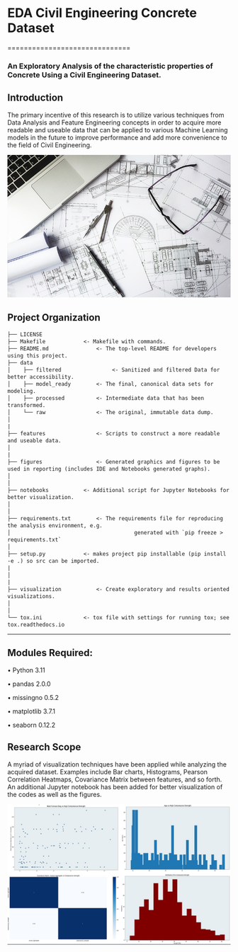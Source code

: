# EDA Civil Engineering Concrete Dataset 
==============================

### An Exploratory Analysis of the characteristic properties of Concrete Using a Civil Engineering Dataset. 

## Introduction
The primary incentive of this research is to utilize various techniques from Data Analysis and Feature Engineering 
concepts in order to acquire more readable and useable data that can be applied to various Machine Learning models 
in the future to improve performance and add more convenience to the field of Civil Engineering.  

![alt text](https://github.com/shahriar-rahman/EDA-Civil-Engineering-Concrete-Dataset/blob/main/img/Civil_Engineering.jpg)

Project Organization
------------

    ├── LICENSE
    ├── Makefile          	<- Makefile with commands.
    ├── README.md             	<- The top-level README for developers using this project.
    ├── data
    │    ├── filtered       		 <- Sanitized and filtered Data for better accessibility.
    │    ├── model_ready    	<- The final, canonical data sets for modeling.
    │    ├── processed      	<- Intermediate data that has been transformed.
    │    └── raw            	<- The original, immutable data dump.
    │
	|
    ├── features                <- Scripts to construct a more readable and useable data.
    │
	|
    ├── figures            		<- Generated graphics and figures to be used in reporting (includes IDE and Notebooks generated graphs).
    │    				     
    │
    ├── notebooks          	<- Additional script for Jupyter Notebooks for better visualization.
    │
	│
    ├── requirements.txt    	<- The requirements file for reproducing the analysis environment, e.g.
    │                         				generated with `pip freeze > requirements.txt`
    │
    ├── setup.py           	<- makes project pip installable (pip install -e .) so src can be imported.
	|
    │
	|	
    ├── visualization           <- Create exploratory and results oriented visualizations.
    │ 
    │
    └── tox.ini            	<- tox file with settings for running tox; see tox.readthedocs.io

--------

## Modules Required:
• Python 3.11

• pandas 2.0.0

• missingno 0.5.2

• matplotlib 3.7.1

• seaborn 0.12.2

## Research Scope
A myriad of visualization techniques have been applied while analyzing the acquired dataset. Examples 
include Bar charts, Histograms, Pearson Correlation Heatmaps, Covariance Matrix between features, and so forth.
An additional Jupyter notebook has been added for better visualization of the codes as well as the figures.

![alt text](https://github.com/shahriar-rahman/EDA-Civil-Engineering-Concrete-Dataset/blob/main/img/img.JPG)
